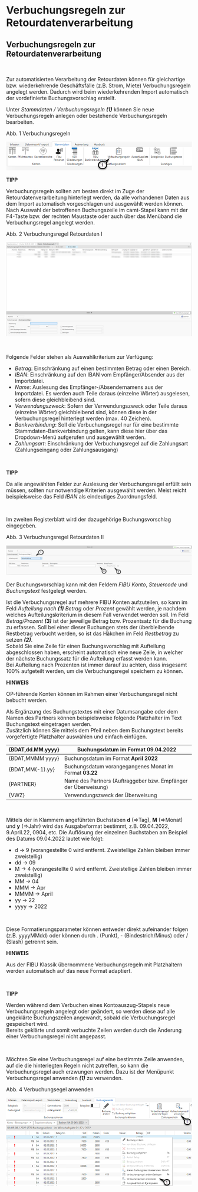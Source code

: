 # Verbuchungsregeln zur Retourdatenverarbeitung

## Verbuchungsregeln zur Retourdatenverarbeitung

&nbsp;

Zur automatisierten Verarbeitung der Retourdaten können für gleichartige bzw. wiederkehrende Geschäftsfälle (z.B. Strom, Miete) Verbuchungsregeln angelegt werden. Dadurch wird beim wiederkehrenden Import automatisch der vordefinierte Buchungsvorschlag erstellt.

Unter *Stammdaten / Verbuchungsregeln* ***(1)*** können Sie neue Verbuchungsregeln anlegen oder bestehende Verbuchungsregeln bearbeiten.

Abb. 1 Verbuchungsregeln

![Image](<lib/NeuesElement150.png>)

**TIPP**

Verbuchungsregeln sollten am besten direkt im Zuge der Retourdatenverarbeitung hinterlegt werden, da alle vorhandenen Daten aus dem Import automatisch vorgeschlagen und ausgewählt werden können. Nach Auswahl der betroffenen Buchungszeile im camt-Stapel kann mit der F4-Taste bzw. der rechten Maustaste oder auch über das Menüband die Verbuchungsregel angelegt werden.

Abb. 2 Verbuchungsregel Retourdaten I

![Image](<lib/NeuesElement149.png>)

&nbsp;

Folgende Felder stehen als Auswahlkriterium zur Verfügung:

* *Betrag*: Einschränkung auf einen bestimmten Betrag oder einen Bereich.
* *IBAN*: Einschränkung auf den IBAN vom Empfänger/Absender aus der Importdatei.
* *Name*: Auslesung des Empfänger-/Absendernamens aus der Importdatei. Es werden auch Teile daraus (einzelne Wörter) ausgelesen, sofern diese gleichbleibend sind.
* *Verwendungszweck*: Sofern der Verwendungszweck oder Teile daraus (einzelne Wörter) gleichbleibend sind, können diese in der Verbuchungsregel hinterlegt werden (max. 40 Zeichen).
* *Bankverbindung*: Soll die Verbuchungsregel nur für eine bestimmte Stammdaten-Bankverbindung gelten, kann diese hier über das Dropdown-Menü aufgerufen und ausgewählt werden.
* *Zahlungsart*: Einschränkung der Verbuchungsregel auf die Zahlungsart (Zahlungseingang oder Zahlungsausgang)

&nbsp;

**TIPP**

Da alle angewählten Felder zur Auslesung der Verbuchungsregel erfüllt sein müssen, sollten nur notwendige Kriterien ausgewählt werden. Meist reicht beispielsweise das Feld *IBAN* als eindeutiges Zuordnungsfeld.

&nbsp;

Im zweiten Registerblatt wird der dazugehörige Buchungsvorschlag eingegeben.

Abb. 3 Verbuchungsregel Retourdaten II

![Image](<lib/NeuesElement148.png>)

Der Buchungsvorschlag kann mit den Feldern *FIBU Konto*, *Steuercode* und *Buchungstext* festgelegt werden.

Ist die Verbuchungsregel auf mehrere FIBU Konten aufzuteilen, so kann im Feld *Aufteilung nach **(1)*** *Betrag* oder *Prozent* gewählt werden, je nachdem welches Aufteilungskriterium in diesem Fall verwendet werden soll. Im Feld *Betrag/Prozent* ***(3)*** ist der jeweilige Betrag bzw. Prozentsatz für die Buchung zu erfassen. Soll bei einer dieser Buchungen stets der überbleibende Restbetrag verbucht werden, so ist das Häkchen im Feld *Restbetrag* zu setzen ***(2)***.\
Sobald Sie eine Zeile für einen Buchungsvorschlag mit Aufteilung abgeschlossen haben, erscheint automatisch eine neue Zeile, in welcher der nächste Buchungssatz für die Aufteilung erfasst werden kann.\
Bei Aufteilung nach Prozenten ist immer darauf zu achten, dass insgesamt 100% aufgeteilt werden, um die Verbuchungsregel speichern zu können.

**HINWEIS**

OP-führende Konten können im Rahmen einer Verbuchungsregel nicht bebucht werden.

Als Ergänzung des Buchungstextes mit einer Datumsangabe oder dem Namen des Partners können beispielsweise folgende Platzhalter im Text Buchungstext eingetragen werden.\
Zusätzlich können Sie mittels dem Pfeil neben dem Buchungstext bereits vorgefertigte Platzhalter auswählen und einfach einfügen.

| {BDAT,dd.MM.yyyy} | Buchungsdatum im Format **09.04.2022** |
| --- | --- |
| {BDAT,MMMM yyyy} | Buchungsdatum im Format **April 2022** |
| {BDAT,MM(-1).yy} | Buchungsdatum vorangegangenes Monat im Format **03.22** |
| {PARTNER} | Name des Partners (Auftraggeber bzw. Empfänger der Überweisung) |
| {VWZ} | Verwendungszweck der Überweisung |


&nbsp;

Mittels der in Klammern angeführten Buchstaben **d** (=\>Tag), **M** (=\>Monat) und **y** (=\>Jahr) wird das Ausgabeformat bestimmt, z.B. 09.04.2022, 9.April.22, 0904, etc. Die Auflösung der einzelnen Buchstaben am Beispiel des Datums 09.04.2022 lautet wie folgt:

* d -\> 9 (vorangestellte 0 wird entfernt. Zweistellige Zahlen bleiben immer zweistellig)
* dd -\> 09
* M -\> 4 (vorangestellte 0 wird entfernt. Zweistellige Zahlen bleiben immer zweistellig)
* MM -\> 04
* MMM -\> Apr
* MMMM -\> April
* yy -\> 22
* yyyy -\> 2022

&nbsp;

Diese Formatierungsparameter können entweder direkt aufeinander folgen (z.B. yyyyMMdd) oder können durch . (Punkt), - (Bindestrich/Minus) oder / (Slash) getrennt sein.

**HINWEIS**

Aus der FIBU Klassik übernommene Verbuchungsregeln mit Platzhaltern werden automatisch auf das neue Format adaptiert.

&nbsp;

**TIPP**

Werden während dem Verbuchen eines Kontoauszug-Stapels neue Verbuchungsregeln angelegt oder geändert, so werden diese auf alle ungeklärte Buchungszeilen angewandt, sobald die Verbuchungsregel gespeichert wird.\
Bereits geklärte und somit verbuchte Zeilen werden durch die Änderung einer Verbuchungsregel nicht angepasst.

&nbsp;

Möchten Sie eine Verbuchungsregel auf eine bestimmte Zeile anwenden, auf die die hinterlegten Regeln nicht zutreffen, so kann die Verbuchungsregel auch erzwungen werden. Dazu ist der Menüpunkt Verbuchungsregel anwenden ***(1)*** zu verwenden.

Abb. 4 Verbuchungsegel anwenden

![Image](<lib/NeuesElement147.png>)

&nbsp;

